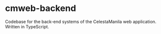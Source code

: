 # cmweb-backend
Codebase for the back-end systems of the CelestaManila web application. Written in TypeScript.
